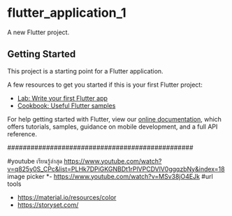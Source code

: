 # flutter_application_1

A new Flutter project.

## Getting Started

This project is a starting point for a Flutter application.

A few resources to get you started if this is your first Flutter project:

- [Lab: Write your first Flutter app](https://flutter.dev/docs/get-started/codelab)
- [Cookbook: Useful Flutter samples](https://flutter.dev/docs/cookbook)

For help getting started with Flutter, view our
[online documentation](https://flutter.dev/docs), which offers tutorials,
samples, guidance on mobile development, and a full API reference.

################################################

#youtube เรียนรู้ล่าสุด https://www.youtube.com/watch?v=q825y0S_CPc&list=PLHk7DPiGKGNBDt1rPlVPCDVlV0ggqzbNy&index=18
image picker *- https://www.youtube.com/watch?v=MSv38jO4EJk
#url tools
- https://material.io/resources/color
- https://storyset.com/